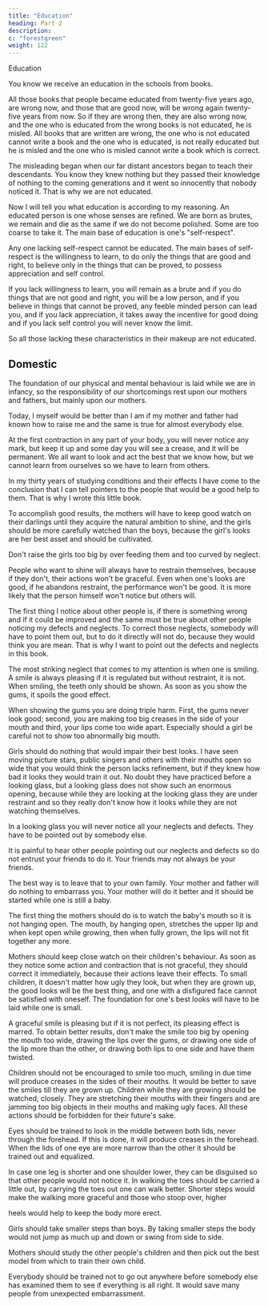 ```yaml
---
title: "Education"
heading: Part 2
description: 
c: "forestgreen"
weight: 122
---
```



Education

You know we receive an education in the schools from books. 

All those books that people became educated from twenty-five years ago, are wrong now, and those that are good now, will be wrong again twenty-five years from now. So if they are wrong then, they are also wrong now, and the one who is educated from the wrong books is not educated, he is misled. All books that are written are wrong, the one who is not educated cannot write a book and the one who is educated, is not really educated but he is misled and the one who is misled cannot write a book which is correct.

The misleading began when our far distant ancestors began to teach their descendants. You know they knew nothing but they passed their knowledge of nothing to the coming generations and it went so innocently that nobody noticed it. That is why we are not educated.

Now I will tell you what education is according to my reasoning. An educated person  is one whose senses are refined. We are born as brutes, we remain and die as the same if we do not become polished. Some are too coarse to take it. The main base of education is one's "self-respect". 

Any one lacking self-respect cannot be educated. The main bases of self-respect is the willingness to learn, to do only the things that are good and right, to believe only in the things that can be proved, to possess appreciation and self control.

If you lack willingness to learn, you will remain as a brute and if you do things that are not good and right, you will be a low person, and if you believe in things that cannot be proved, any feeble minded person can lead you, and if you lack appreciation, it takes away the incentive for good doing and if you lack self control you will never know the limit.

So all those lacking these characteristics in their makeup are not educated.


## Domestic

The foundation of our physical and mental behaviour is laid while we are in infancy, so the responsibility of our shortcomings rest upon our mothers and fathers, but mainly upon our mothers.

Today, I myself would be better than I am if my mother and father had known how to raise me and the same is true for almost everybody else.

At the first contraction in any part of your body, you will never notice any mark, but keep it up and some day you will see a crease, and it will be permanent. We all want to look and act the best that we know how, but we cannot learn from ourselves so we have to learn from others.

In my thirty years of studying conditions and their effects I have come to the conclusion that I can tell pointers to the people that would be a good help to them. That is why I wrote this little book.

To accomplish good results, the mothers will have to keep good watch on their darlings until they acquire the natural ambition to shine, and the girls should be more carefully watched than the boys, because the girl's looks are her best asset and should be cultivated.

Don't raise the girls too big by over feeding them and too curved by neglect.

People who want to shine will always have to restrain themselves, because if they don't, their actions won't be graceful. Even when one's looks are good, if he abandons restraint, the performance won't be good. It is more likely that the person himself won't notice but others will.

The first thing I notice about other people is, if there is something wrong and if it could be improved and the same must be true about other people noticing my defects and neglects. To correct those neglects, somebody will have to point them out, but to do it directly will not do, because they would think you are mean. That is why I want to point out the defects and neglects in this book. 

The most striking neglect that comes to my attention is when one is smiling. A smile is always pleasing if it is regulated but without restraint, it is not. When smiling, the teeth only should be shown. As soon as you show the gums, it spoils the good effect.

When showing the gums you are doing triple harm. First, the gums never look good; second, you are making too big creases in the side of your mouth and third, your lips come too wide apart. Especially should a girl be careful not to show too abnormally big mouth.

Girls should do nothing that would impair their best looks. I have seen moving picture stars, public singers and others with their mouths open so wide that you would think the person lacks refinement, but if they knew how bad it looks they would train it out. No doubt they have practiced before a looking glass, but a looking glass does not show such an enormous opening, because while they are looking at the looking glass they are under restraint and so they really don't know how it looks while they are not watching themselves. 

In a looking glass you will never notice all your neglects and defects. They have to be pointed out by somebody else.

It is painful to hear other people pointing out our neglects and defects so do not entrust your friends to do it. Your friends may not always be your friends. 

The best way is to leave that to your own family. Your mother and father will do nothing to embarrass you. Your mother will do it better and it should be started while one is still a baby.

The first thing the mothers should do is to watch the baby's mouth so it is not hanging open. The mouth, by hanging open, stretches the upper lip and when kept open while growing, then when fully grown, the lips will not fit together any more.

Mothers should keep close watch on their children's behaviour. As soon as they notice some action and contraction that is not graceful, they should correct it immediately, because their actions leave their effects. To small children, it doesn't matter how ugly they look, but when they are grown up, the good looks will be the best thing, and one with a disfigured face cannot be satisfied with oneself. The foundation for one's best looks will have to be laid while one is small.

A graceful smile is pleasing but if it is not perfect, its pleasing effect is marred. To obtain better results, don't make the smile too big by opening the mouth too wide, drawing the lips over the gums, or drawing one side of the lip more than the other, or drawing both lips to one side and have them twisted.

Children should not be encouraged to smile too much, smiling in due time will produce creases in the sides of their mouths. It would be better to save the smiles till they are grown up. Children while they are growing should be watched, closely. They are stretching their mouths with their fingers and are jamming too big objects in their mouths and making ugly faces. All these actions should be forbidden for their future's sake.

Eyes should be trained to look in the middle between both lids, never through the forehead. If this is done, it will produce creases in the forehead. When the lids of one eye are more narrow than the other it should be trained out and equalized.

In case one leg is shorter and one shoulder lower, they can be disguised so that other people would not notice it. In walking the toes should be carried a little out, by carrying the toes out one can walk better. Shorter steps would make the walking more graceful and those who stoop over, higher


heels would help to keep the body more erect.

Girls should take smaller steps than boys. By taking smaller steps the body would not jump as much up and down or swing from side to side.

Mothers should study the other people's children and then pick out the best model from which to train their own child.

Everybody should be trained not to go out anywhere before somebody else has examined them to see if everything is all right. It would save many people from unexpected embarrassment.
